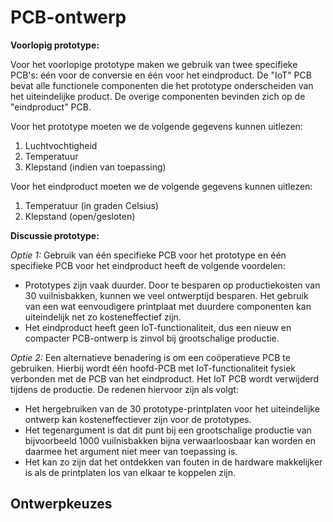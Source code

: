 # PCB-ontwerp

**Voorlopig prototype:**

Voor het voorlopige prototype maken we gebruik van twee specifieke PCB's: één voor de conversie en één voor het eindproduct. De "IoT" PCB bevat alle functionele componenten die het prototype onderscheiden van het uiteindelijke product. De overige componenten bevinden zich op de "eindproduct" PCB.

Voor het prototype moeten we de volgende gegevens kunnen uitlezen:

1. Luchtvochtigheid
2. Temperatuur
3. Klepstand (indien van toepassing)

Voor het eindproduct moeten we de volgende gegevens kunnen uitlezen:

1. Temperatuur (in graden Celsius)
2. Klepstand (open/gesloten)

**Discussie prototype:**

*Optie 1:*
Gebruik van één specifieke PCB voor het prototype en één specifieke PCB voor het eindproduct heeft de volgende voordelen:

- Prototypes zijn vaak duurder. Door te besparen op productiekosten van 30 vuilnisbakken, kunnen we veel ontwerptijd besparen. Het gebruik van een wat eenvoudigere printplaat met duurdere componenten kan uiteindelijk net zo kosteneffectief zijn.
- Het eindproduct heeft geen IoT-functionaliteit, dus een nieuw en compacter PCB-ontwerp is zinvol bij grootschalige productie.

*Optie 2:*
Een alternatieve benadering is om een coöperatieve PCB te gebruiken. Hierbij wordt één hoofd-PCB met IoT-functionaliteit fysiek verbonden met de PCB van het eindproduct. Het IoT PCB wordt verwijderd tijdens de productie. De redenen hiervoor zijn als volgt:

- Het hergebruiken van de 30 prototype-printplaten voor het uiteindelijke ontwerp kan kosteneffectiever zijn voor de prototypes.
- Het tegenargument is dat dit punt bij een grootschalige productie van bijvoorbeeld 1000 vuilnisbakken bijna verwaarloosbaar kan worden en daarmee het argument niet meer van toepassing is.
- Het kan zo zijn dat het ontdekken van fouten in de hardware makkelijker is als de printplaten los van elkaar te koppelen zijn.

## Ontwerpkeuzes
